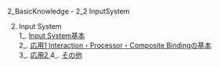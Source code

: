 2_BasicKnowledge - 2_2 InputSystem

2. Input System  
    1_. [Input System基本](2_1_1_InputSystem/InputSystem0.md)  
    2_. [応用1 Interaction・Processor・Composite Bindingの基本](2_1_2_InputSystem/InputSystem0.md)   
    3_. [応用2 ](2_1_3_InputSystem/InputSystem0.md) 
    4_. [その他 ](2_1_4_InputSystem/InputSystem0.md) 
